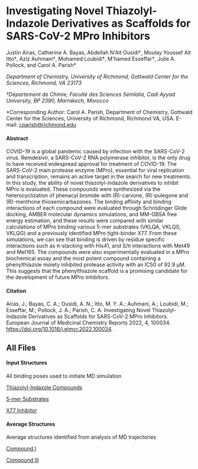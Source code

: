 # Investigating Novel Thiazolyl-Indazole Derivatives as Scaffolds for SARS-CoV-2 MPro Inhibitors
Justin Airas, Catherine A. Bayas, Abdellah N'Ait Ousidi†, Moulay Youssef Ait Itto†, Aziz Auhmani†, Mohamed Loubidi†, M'hamed Esseffar†, Julie A. Pollock, and Carol A. Parish&ast;

*Department of Chemistry, University of Richmond, Gottwald Center for the Sciences, Richmond, VA 23173*

*†Département de Chimie, Faculté des Sciences Semlalia, Cadi Ayyad University, BP 2390, Marrakech, Morocco*

&ast;Corresponding Author: Carol A. Parish, Department of Chemistry, Gottwald Center for the Sciences,
University of Richmond, Richmond VA, USA. E-mail: cparish@richmond.edu

#### Abstract
COVID-19 is a global pandemic caused by infection with the SARS-CoV-2 virus. Remdesivir, a SARS-CoV-2 RNA polymerase inhibitor, is the only drug to have received widespread approval for treatment of COVID-19. The SARS-CoV-2 main protease enzyme (MPro), essential for viral replication and transcription, remains an active target in the search for new treatments. In this study, the ability of novel thiazolyl-indazole derivatives to inhibit MPro is evaluated. These compounds were synthesized via the heterocyclization of phenacyl bromide with (R)-carvone, (R)-pulegone and (R)-menthone thiosemicarbazones. The binding affinity and binding interactions of each compound were evaluated through Schrödinger Glide docking, AMBER molecular dynamics simulations, and MM-GBSA free energy estimation, and these results were compared with similar calculations of MPro binding various 5-mer substrates (VKLQA, VKLQS, VKLQG) and a previously identified MPro tight-binder X77. From these simulations, we can see that binding is driven by residue specific interactions such as π-stacking with His41, and S/π interactions with Met49 and Met165. The compounds were also experimentally evaluated in a MPro biochemical assay and the most potent compound containing a phenylthiazole moiety inhibited protease activity with an IC50 of 92.9 μM. This suggests that the phenylthiazole scaffold is a promising candidate for the development of future MPro inhibitors.

#### Citation
Airas, J.; Bayas, C. A.; Ousidi, A. N.; Itto, M. Y. A.; Auhmani, A.; Loubidi, M.; Esseffar, M.; Pollock, J. A.; Parish, C. A. Investigating Novel Thiazolyl-Indazole Derivatives as Scaffolds for SARS-CoV-2 MPro Inhibitors. European Journal of Medicinal Chemistry Reports 2022, 4, 100034. https://doi.org/10.1016/j.ejmcr.2022.100034.

## All Files
#### Input Structures
All binding poses used to initiate MD simulation

[Thiazolyl-Indazole Compounds](Input_Structures/Thiazolyl_Indazole_Cmpds/)

[5-mer Substrates](Input_Structures/5mer_Substrates/)

[X77 Inhibitor](Input_Structures/X77_Inhibitor/)

#### Average Structures
Average structures identified from analysis of MD trajectories

[Compound I](Average_Structures/CmpdI/)

[Compound III](Average_Structures/CmpdIII/)
